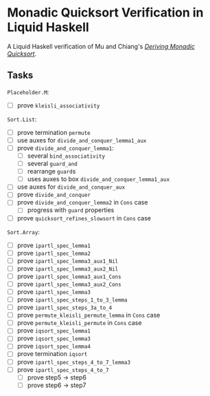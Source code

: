 # Monadic Quicksort Verification in Liquid Haskell

A Liquid Haskell verification of Mu and Chiang's _[Deriving Monadic
Quicksort][mu s, chiang t - declarative pearl- deriving monadic quicksort]_.

## Tasks

`Placeholder.M`:

- [ ] prove `kleisli_associativity`

`Sort.List`:

- [ ] prove termination `permute`
- [ ] use auxes for `divide_and_conquer_lemma1_aux`
- [ ] prove `divide_and_conquer_lemma1`:
  - [ ] several `bind_associativity`
  - [ ] several `guard_and`
  - [ ] rearrange `guard`s
  - [ ] uses auxes to box `divide_and_conquer_lemma1_aux`
- [ ] use auxes for `divide_and_conquer_aux`
- [ ] prove `divide_and_conquer`
- [ ] prove `divide_and_conquer_lemma2` in `Cons` case
  - [ ] progress with `guard` properties
- [ ] prove `quicksort_refines_slowsort` in `Cons` case

`Sort.Array`:

- [ ] prove `ipartl_spec_lemma1`
- [ ] prove `ipartl_spec_lemma2`
- [ ] prove `ipartl_spec_lemma3_aux1_Nil`
- [ ] prove `ipartl_spec_lemma3_aux2_Nil`
- [ ] prove `ipartl_spec_lemma3_aux1_Cons`
- [ ] prove `ipartl_spec_lemma3_aux2_Cons`
- [ ] prove `ipartl_spec_lemma3`
- [ ] prove `ipartl_spec_steps_1_to_3_lemma`
- [ ] prove `ipartl_spec_steps_3a_to_4`
- [ ] prove `permute_kleisli_permute_lemma` in `Cons` case
- [ ] prove `permute_kleisli_permute` in `Cons` case
- [ ] prove `iqsort_spec_lemma1`
- [ ] prove `iqsort_spec_lemma3`
- [ ] prove `iqsort_spec_lemma4`
- [ ] prove termination `iqsort`
- [ ] prove `ipartl_spec_steps_4_to_7_lemma3`
- [ ] prove `ipartl_spec_steps_4_to_7`
  - [ ] prove step5 -> step6
  - [ ] prove step6 -> step7

<!-- References -->

[mu s, chiang t - declarative pearl- deriving monadic quicksort]:
  https://scm.iis.sinica.edu.tw/pub/2020-monadic-sort.pdf
